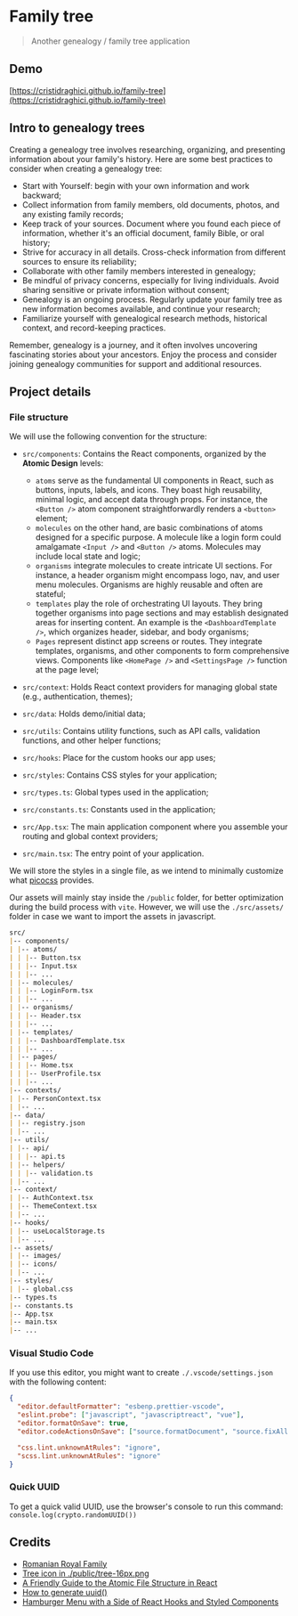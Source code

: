 # Family tree

> Another genealogy / family tree application

## Demo

[https://cristidraghici.github.io/family-tree](https://cristidraghici.github.io/family-tree)

## Intro to genealogy trees

Creating a genealogy tree involves researching, organizing, and presenting information about your family's history. Here are some best practices to consider when creating a genealogy tree:

- Start with Yourself: begin with your own information and work backward;
- Collect information from family members, old documents, photos, and any existing family records;
- Keep track of your sources. Document where you found each piece of information, whether it's an official document, family Bible, or oral history;
- Strive for accuracy in all details. Cross-check information from different sources to ensure its reliability;
- Collaborate with other family members interested in genealogy;
- Be mindful of privacy concerns, especially for living individuals. Avoid sharing sensitive or private information without consent;
- Genealogy is an ongoing process. Regularly update your family tree as new information becomes available, and continue your research;
- Familiarize yourself with genealogical research methods, historical context, and record-keeping practices.

Remember, genealogy is a journey, and it often involves uncovering fascinating stories about your ancestors. Enjoy the process and consider joining genealogy communities for support and additional resources.

## Project details

### File structure

We will use the following convention for the structure:

- `src/components`: Contains the React components, organized by the **Atomic Design** levels:

  - `atoms` serve as the fundamental UI components in React, such as buttons, inputs, labels, and icons. They boast high reusability, minimal logic, and accept data through props. For instance, the `<Button />` atom component straightforwardly renders a `<button>` element;
  - `molecules` on the other hand, are basic combinations of atoms designed for a specific purpose. A molecule like a login form could amalgamate `<Input />` and `<Button />` atoms. Molecules may include local state and logic;
  - `organisms` integrate molecules to create intricate UI sections. For instance, a header organism might encompass logo, nav, and user menu molecules. Organisms are highly reusable and often are stateful;
  - `templates` play the role of orchestrating UI layouts. They bring together organisms into page sections and may establish designated areas for inserting content. An example is the `<DashboardTemplate />`, which organizes header, sidebar, and body organisms;
  - `Pages` represent distinct app screens or routes. They integrate templates, organisms, and other components to form comprehensive views. Components like `<HomePage />` and `<SettingsPage />` function at the page level;

- `src/context`: Holds React context providers for managing global state (e.g., authentication, themes);
- `src/data`: Holds demo/initial data;
- `src/utils`: Contains utility functions, such as API calls, validation functions, and other helper functions;
- `src/hooks`: Place for the custom hooks our app uses;
- `src/styles`: Contains CSS styles for your application;
- `src/types.ts`: Global types used in the application;
- `src/constants.ts`: Constants used in the application;
- `src/App.tsx`: The main application component where you assemble your routing and global context providers;
- `src/main.tsx`: The entry point of your application.

We will store the styles in a single file, as we intend to minimally customize what [picocss](https://v2.picocss.com/docs) provides.

Our assets will mainly stay inside the `/public` folder, for better optimization during the build process with `vite`. However, we will use the `./src/assets/` folder in case we want to import the assets in javascript.

```md
src/
|-- components/
| |-- atoms/
| | |-- Button.tsx
| | |-- Input.tsx
| | |-- ...
| |-- molecules/
| | |-- LoginForm.tsx
| | |-- ...
| |-- organisms/
| | |-- Header.tsx
| | |-- ...
| |-- templates/
| | |-- DashboardTemplate.tsx
| | |-- ...
| |-- pages/
| | |-- Home.tsx
| | |-- UserProfile.tsx
| | |-- ...
|-- contexts/
| |-- PersonContext.tsx
| |-- ...
|-- data/
| |-- registry.json
| |-- ...
|-- utils/
| |-- api/
| | |-- api.ts
| |-- helpers/
| | |-- validation.ts
| |-- ...
|-- context/
| |-- AuthContext.tsx
| |-- ThemeContext.tsx
| |-- ...
|-- hooks/
| |-- useLocalStorage.ts
| |-- ...
|-- assets/
| |-- images/
| |-- icons/
| |-- ...
|-- styles/
| |-- global.css
|-- types.ts
|-- constants.ts
|-- App.tsx
|-- main.tsx
|-- ...
```

### Visual Studio Code

If you use this editor, you might want to create `./.vscode/settings.json` with the following content:

```json
{
  "editor.defaultFormatter": "esbenp.prettier-vscode",
  "eslint.probe": ["javascript", "javascriptreact", "vue"],
  "editor.formatOnSave": true,
  "editor.codeActionsOnSave": ["source.formatDocument", "source.fixAll.eslint"],

  "css.lint.unknownAtRules": "ignore",
  "scss.lint.unknownAtRules": "ignore"
}
```

### Quick UUID

To get a quick valid UUID, use the browser's console to run this command: `console.log(crypto.randomUUID())`

## Credits

- [Romanian Royal Family](https://en.wikipedia.org/wiki/Romanian_royal_family)
- [Tree icon in ./public/tree-16px.png](https://www.flaticon.com/free-icon/tree_642021?term=tree&page=1&position=28&origin=tag&related_id=642021)
- [A Friendly Guide to the Atomic File Structure in React](https://medium.com/@simo-dlamini/a-friendly-guide-to-the-atomic-file-structure-in-react-8bd33e55361c)
- [How to generate uuid()](https://stackoverflow.com/questions/49807952/how-to-generate-uuids-in-js-or-react)
- [Hamburger Menu with a Side of React Hooks and Styled Components](https://css-tricks.com/hamburger-menu-with-a-side-of-react-hooks-and-styled-components/)
